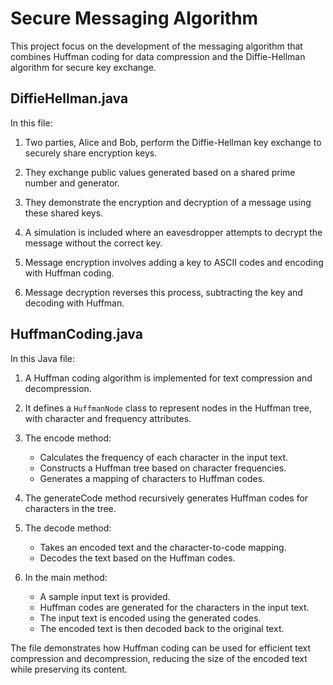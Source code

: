 # Secure Messaging Algorithm

This project focus on the development of the messaging algorithm that combines Huffman coding for data compression and the Diffie-Hellman algorithm for secure key exchange.

## DiffieHellman.java

In this file:

1. Two parties, Alice and Bob, perform the Diffie-Hellman key exchange to securely share encryption keys.

2. They exchange public values generated based on a shared prime number and generator.

3. They demonstrate the encryption and decryption of a message using these shared keys.

4. A simulation is included where an eavesdropper attempts to decrypt the message without the correct key.

5. Message encryption involves adding a key to ASCII codes and encoding with Huffman coding.

6. Message decryption reverses this process, subtracting the key and decoding with Huffman.

## HuffmanCoding.java

In this Java file:

1. A Huffman coding algorithm is implemented for text compression and decompression.

2. It defines a `HuffmanNode` class to represent nodes in the Huffman tree, with character and frequency attributes.

3. The encode method:
   - Calculates the frequency of each character in the input text.
   - Constructs a Huffman tree based on character frequencies.
   - Generates a mapping of characters to Huffman codes.

4. The generateCode method recursively generates Huffman codes for characters in the tree.

5. The decode method:
   - Takes an encoded text and the character-to-code mapping.
   - Decodes the text based on the Huffman codes.

6. In the main method:
   - A sample input text is provided.
   - Huffman codes are generated for the characters in the input text.
   - The input text is encoded using the generated codes.
   - The encoded text is then decoded back to the original text.

The file demonstrates how Huffman coding can be used for efficient text compression and decompression, reducing the size of the encoded text while preserving its content.
